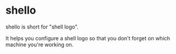 shello
======

shello is short for "shell logo".

It helps you configure a shell logo so that you don't forget
on which machine you're working on.
